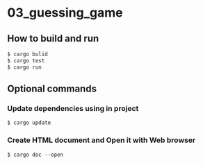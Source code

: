 # 03_guessing_game

## How to build and run

```bash
$ cargo bulid
$ cargo test
$ cargo run
```

## Optional commands

### Update dependencies using in project

```
$ cargo update
```

### Create HTML document and Open it with Web browser

```
$ cargo doc --open
```